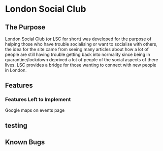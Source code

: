 # London Social Club
## The Purpose
London Social Club (or LSC for short) was developed for the purpose of helping those who have trouble socialising or want to socialise with others, the idea for the site came from seeing many articles about how a lot of people are still having trouble getting back into normality since being in quarantine/lockdown deprived a lot of people of the social aspects of there lives. LSC provides a bridge for those wanting to connect with new people in London.


## Features

### Features Left to Implement
Google maps on events page


## testing

## Known Bugs

